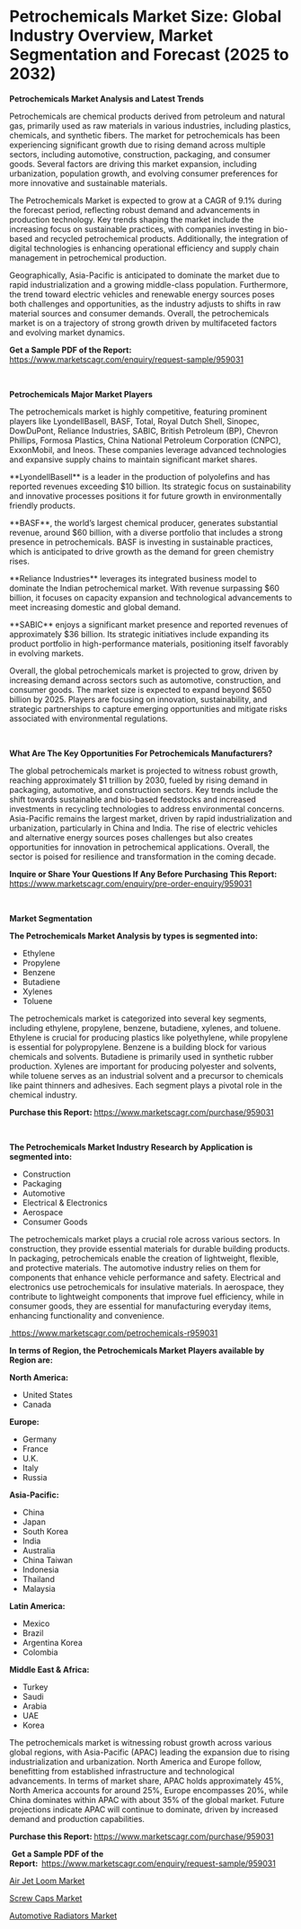 <p><h1>Petrochemicals Market Size: Global Industry Overview, Market Segmentation and Forecast (2025 to 2032)</h1></p><p><strong>Petrochemicals Market Analysis and Latest Trends</strong></p>
<p><p>Petrochemicals are chemical products derived from petroleum and natural gas, primarily used as raw materials in various industries, including plastics, chemicals, and synthetic fibers. The market for petrochemicals has been experiencing significant growth due to rising demand across multiple sectors, including automotive, construction, packaging, and consumer goods. Several factors are driving this market expansion, including urbanization, population growth, and evolving consumer preferences for more innovative and sustainable materials.</p><p>The Petrochemicals Market is expected to grow at a CAGR of 9.1% during the forecast period, reflecting robust demand and advancements in production technology. Key trends shaping the market include the increasing focus on sustainable practices, with companies investing in bio-based and recycled petrochemical products. Additionally, the integration of digital technologies is enhancing operational efficiency and supply chain management in petrochemical production.</p><p>Geographically, Asia-Pacific is anticipated to dominate the market due to rapid industrialization and a growing middle-class population. Furthermore, the trend toward electric vehicles and renewable energy sources poses both challenges and opportunities, as the industry adjusts to shifts in raw material sources and consumer demands. Overall, the petrochemicals market is on a trajectory of strong growth driven by multifaceted factors and evolving market dynamics.</p></p>
<p><strong>Get a Sample PDF of the Report:&nbsp;</strong> <a href="https://www.marketscagr.com/enquiry/request-sample/959031?utm_campaign=1869&utm_medium=2&utm_source=Github&utm_content=ia&utm_term=21032025&utm_id=petrochemicals">https://www.marketscagr.com/enquiry/request-sample/959031</a></p>
<p>&nbsp;</p>
<p><strong>Petrochemicals Major Market Players</strong></p>
<p><p>The petrochemicals market is highly competitive, featuring prominent players like LyondellBasell, BASF, Total, Royal Dutch Shell, Sinopec, DowDuPont, Reliance Industries, SABIC, British Petroleum (BP), Chevron Phillips, Formosa Plastics, China National Petroleum Corporation (CNPC), ExxonMobil, and Ineos. These companies leverage advanced technologies and expansive supply chains to maintain significant market shares.</p><p>**LyondellBasell** is a leader in the production of polyolefins and has reported revenues exceeding $10 billion. Its strategic focus on sustainability and innovative processes positions it for future growth in environmentally friendly products.</p><p>**BASF**, the world’s largest chemical producer, generates substantial revenue, around $60 billion, with a diverse portfolio that includes a strong presence in petrochemicals. BASF is investing in sustainable practices, which is anticipated to drive growth as the demand for green chemistry rises.</p><p>**Reliance Industries** leverages its integrated business model to dominate the Indian petrochemical market. With revenue surpassing $60 billion, it focuses on capacity expansion and technological advancements to meet increasing domestic and global demand.</p><p>**SABIC** enjoys a significant market presence and reported revenues of approximately $36 billion. Its strategic initiatives include expanding its product portfolio in high-performance materials, positioning itself favorably in evolving markets.</p><p>Overall, the global petrochemicals market is projected to grow, driven by increasing demand across sectors such as automotive, construction, and consumer goods. The market size is expected to expand beyond $650 billion by 2025. Players are focusing on innovation, sustainability, and strategic partnerships to capture emerging opportunities and mitigate risks associated with environmental regulations.</p></p>
<p>&nbsp;</p>
<p><strong>What Are The Key Opportunities For Petrochemicals Manufacturers?</strong></p>
<p><p>The global petrochemicals market is projected to witness robust growth, reaching approximately $1 trillion by 2030, fueled by rising demand in packaging, automotive, and construction sectors. Key trends include the shift towards sustainable and bio-based feedstocks and increased investments in recycling technologies to address environmental concerns. Asia-Pacific remains the largest market, driven by rapid industrialization and urbanization, particularly in China and India. The rise of electric vehicles and alternative energy sources poses challenges but also creates opportunities for innovation in petrochemical applications. Overall, the sector is poised for resilience and transformation in the coming decade.</p></p>
<p><strong>Inquire or Share Your Questions If Any Before Purchasing This Report:</strong> <a href="https://www.marketscagr.com/enquiry/pre-order-enquiry/959031?utm_campaign=1869&utm_medium=2&utm_source=Github&utm_content=ia&utm_term=21032025&utm_id=petrochemicals">https://www.marketscagr.com/enquiry/pre-order-enquiry/959031</a></p>
<p>&nbsp;</p>
<p><strong>Market Segmentation</strong></p>
<p><strong>The Petrochemicals Market Analysis by types is segmented into:</strong></p>
<p><ul><li>Ethylene</li><li>Propylene</li><li>Benzene</li><li>Butadiene</li><li>Xylenes</li><li>Toluene</li></ul></p>
<p><p>The petrochemicals market is categorized into several key segments, including ethylene, propylene, benzene, butadiene, xylenes, and toluene. Ethylene is crucial for producing plastics like polyethylene, while propylene is essential for polypropylene. Benzene is a building block for various chemicals and solvents. Butadiene is primarily used in synthetic rubber production. Xylenes are important for producing polyester and solvents, while toluene serves as an industrial solvent and a precursor to chemicals like paint thinners and adhesives. Each segment plays a pivotal role in the chemical industry.</p></p>
<p><strong>Purchase this Report:&nbsp;</strong><a href="https://www.marketscagr.com/purchase/959031?utm_campaign=1869&utm_medium=2&utm_source=Github&utm_content=ia&utm_term=21032025&utm_id=petrochemicals">https://www.marketscagr.com/purchase/959031</a></p>
<p>&nbsp;</p>
<p><strong>The Petrochemicals Market Industry Research by Application is segmented into:</strong></p>
<p><ul><li>Construction</li><li>Packaging</li><li>Automotive</li><li>Electrical & Electronics</li><li>Aerospace</li><li>Consumer Goods</li></ul></p>
<p><p>The petrochemicals market plays a crucial role across various sectors. In construction, they provide essential materials for durable building products. In packaging, petrochemicals enable the creation of lightweight, flexible, and protective materials. The automotive industry relies on them for components that enhance vehicle performance and safety. Electrical and electronics use petrochemicals for insulative materials. In aerospace, they contribute to lightweight components that improve fuel efficiency, while in consumer goods, they are essential for manufacturing everyday items, enhancing functionality and convenience.</p></p>
<p><a href="https://www.marketscagr.com/petrochemicals-r959031?utm_campaign=1869&utm_medium=2&utm_source=Github&utm_content=ia&utm_term=21032025&utm_id=petrochemicals">&nbsp;https://www.marketscagr.com/petrochemicals-r959031</a></p>
<p><strong>In terms of Region, the Petrochemicals Market Players available by Region are:</strong></p>
<p>
    <p> <strong> North America: </strong>
        <ul>
            <li>United States</li>
            <li>Canada</li>
        </ul>
        </p> 
    <p> <strong> Europe: </strong>
        <ul>
            <li>Germany</li>
            <li>France</li>
            <li>U.K.</li>
            <li>Italy</li>
            <li>Russia</li>
        </ul>
        </p> 
    <p> <strong> Asia-Pacific: </strong>
        <ul>
            <li>China</li>
            <li>Japan</li>
            <li>South Korea</li>
            <li>India</li>
            <li>Australia</li>
            <li>China Taiwan</li>
            <li>Indonesia</li>
            <li>Thailand</li>
            <li>Malaysia</li>
        </ul>
        </p> 
    <p> <strong> Latin America: </strong>
        <ul>
            <li>Mexico</li>
            <li>Brazil</li>
            <li>Argentina Korea</li>
            <li>Colombia</li>
        </ul>
        </p> 
    <p> <strong> Middle East & Africa: </strong>
        <ul>
            <li>Turkey</li>
            <li>Saudi</li>
            <li>Arabia</li>
            <li>UAE</li>
            <li>Korea</li>
        </ul>
    </p>
    </p>
<p><p>The petrochemicals market is witnessing robust growth across various global regions, with Asia-Pacific (APAC) leading the expansion due to rising industrialization and urbanization. North America and Europe follow, benefitting from established infrastructure and technological advancements. In terms of market share, APAC holds approximately 45%, North America accounts for around 25%, Europe encompasses 20%, while China dominates within APAC with about 35% of the global market. Future projections indicate APAC will continue to dominate, driven by increased demand and production capabilities.</p></p>
<p><strong>Purchase this Report: </strong><a href="https://www.marketscagr.com/purchase/959031?utm_campaign=1869&utm_medium=2&utm_source=Github&utm_content=ia&utm_term=21032025&utm_id=petrochemicals">https://www.marketscagr.com/purchase/959031</a></p>
<p>&nbsp;<strong>Get a Sample PDF of the Report:&nbsp;&nbsp;</strong><a href="https://www.marketscagr.com/enquiry/request-sample/959031?utm_campaign=1869&utm_medium=2&utm_source=Github&utm_content=ia&utm_term=21032025&utm_id=petrochemicals">https://www.marketscagr.com/enquiry/request-sample/959031</a></p>
<p><strong></strong></p>
<p><p><a href="https://github.com/CliffMedina6/Market-Research-Report-List-7/blob/main/air-jet-loom-market.md?utm_campaign=1869&utm_medium=2&utm_source=Github&utm_content=ia&utm_term=21032025&utm_id=petrochemicals">Air Jet Loom Market</a></p><p><a href="https://github.com/bhatttutty2p/Market-Research-Report-List-1/blob/main/screw-caps-market.md?utm_campaign=1869&utm_medium=2&utm_source=Github&utm_content=ia&utm_term=21032025&utm_id=petrochemicals">Screw Caps Market</a></p><p><a href="https://github.com/ekerswenzlb0/Market-Research-Report-List-1/blob/main/automotive-radiators-market.md?utm_campaign=1869&utm_medium=2&utm_source=Github&utm_content=ia&utm_term=21032025&utm_id=petrochemicals">Automotive Radiators Market</a></p></p>